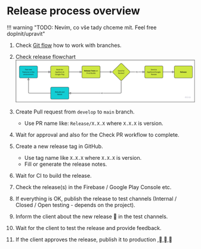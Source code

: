 # Release process overview

!!! warning "TODO: Nevím, co vše tady chceme mít. Feel free doplnit/upravit"

1. Check [Git flow](https://www.gitkraken.com/learn/git/git-flow) how to work with branches.
2. Check release flowchart
    ![](../Resources/release/google_play_release_flow.png)
3. Create Pull request from `develop` to `main` branch.
    - Use PR name like: `Release/X.X.X` where `X.X.X` is version.

4. Wait for approval and also for the Check PR workflow to complete.
5. Create a new release tag in GitHub.
    - Use tag name like `X.X.X` where `X.X.X` is version.
    - Fill or generate the release notes.
6. Wait for CI to build the release.
7. Check the release(s) in the Firebase / Google Play Console etc.
8. If everything is OK, publish the release to test channels (Internal / Closed / Open testing - depends on the project).
9. Inform the client about the new release 🎉 in the test channels.
10. Wait for the client to test the release and provide feedback.
11. If the client approves the release, publish it to production ,🚀,🚀,🚀
